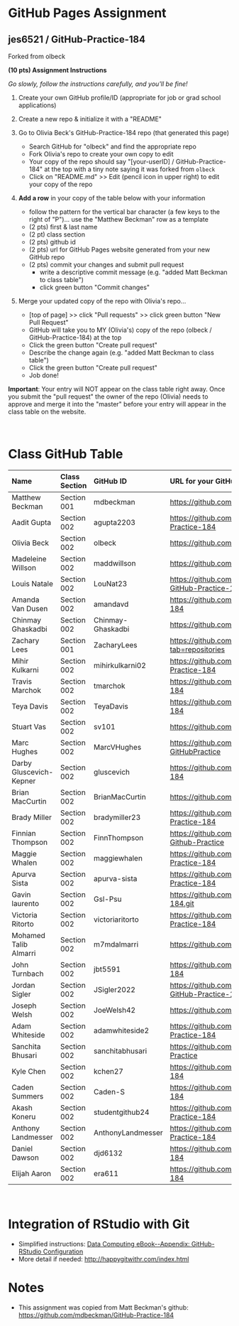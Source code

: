 
# GitHub Pages Assignment

## jes6521 / GitHub-Practice-184 
Forked from olbeck


**(10 pts) Assignment Instructions**

*Go slowly, follow the instructions carefully, and you'll be fine!*

1. Create your own GitHub profile/ID (appropriate for job or grad school applications)  
2. Create a new repo & initialize it with a "README" 
3. Go to Olivia Beck's GitHub-Practice-184 repo (that generated this page)  
    - Search GitHub for "olbeck" and find the appropriate repo
    - Fork Olivia's repo to create your own copy to edit
    - Your copy of the repo should say "[your-userID] / GitHub-Practice-184" at the top with a tiny note saying it was forked from `olbeck`
    - Click on "README.md" >> Edit (pencil icon in upper right) to edit your copy of the repo
4. **Add a row** in your copy of the table below with your information 
    - follow the pattern for the vertical bar character (a few keys to the right of "P")... use the "Matthew Beckman" row as a template
    - (2 pts) first & last name  
    - (2 pt)  class section
    - (2 pts) github id  
    - (2 pts) url for GitHub Pages website generated from your new GitHub repo
    - (2 pts) commit your changes and submit pull request
        - write a descriptive commit message (e.g. "added Matt Beckman to class table")
        - click green button "Commit changes"

5. Merge your updated copy of the repo with Olivia's repo...
    - [top of page] >> click "Pull requests" >> click green button "New Pull Request"
    - GitHub will take you to MY (Olivia's) copy of the repo (olbeck / GitHub-Practice-184) at the top
    - Click the green button "Create pull request"
    - Describe the change again (e.g. "added Matt Beckman to class table")
    - Click the green button "Create pull request"
    - Job done!
 
**Important**: Your entry will NOT appear on the class table right away.  Once you submit the "pull request" the owner of the repo (Olivia) needs to approve and merge it into the "master" before your entry will appear in the class table on the website. 

<br>


# Class GitHub Table 

| Name                    | Class Section     | GitHub ID            | URL for your GitHub repo                                 |  
|:------------------------|:------------------|:---------------------|:---------------------------------------------------------|
| Matthew Beckman         | Section 001       | mdbeckman            | https://github.com/mdbeckman/dcData                      |  
| Aadit Gupta             | Section 002       | agupta2203           | https://github.com/agupta2203/GitHub-Practice-184        |
| Olivia Beck             | Section 002       | olbeck               | https://github.com/olbeck/GitHub-Practice-184            |  
| Madeleine Willson       | Section 002       | maddwillson          | https://github.com/madddwillson                          |       
| Louis Natale            | Section 002       | LouNat23             | https://github.com/LouNat23/-LouNat23-GitHub-Practice-184|
| Amanda Van Dusen        | Section 002       | amandavd             | https://github.com/amandavd/GitHub-Practice-184          |
| Chinmay Ghaskadbi       | Section 002       | Chinmay-Ghaskadbi    | https://github.com/Chinmay-Ghaskadbi 
| Zachary Lees            | Section 001       | ZacharyLees          | https://github.com/ZacharyLees?tab=repositories          |       
| Mihir Kulkarni          | Section 002       | mihirkulkarni02      | https://github.com/mihirkulkarni02/GitHub-Practice-184   |
| Travis Marchok          | Section 002       | tmarchok             | https://github.com/tmarchok/GitHub-Practice-184          |     
| Teya Davis              | Section 002       | TeyaDavis            | https://github.com/TeyaDavis/GitHub-Practice-184         |  
| Stuart Vas              | Section 002       | sv101                | https://github.com/sv101/STAT184_HW1                     |  
| Marc Hughes             | Section 002       | MarcVHughes          | https://github.com/MarcVHughes/Homework1-GitHubPractice  |
| Darby Gluscevich-Kepner | Section 002       | gluscevich           | https://github.com/gluscevich/GitHub-Practice-184        |  
| Brian MacCurtin         | Section 002       | BrianMacCurtin       | https://github.com/BrianMacCurtin/HW1                    |
| Brady Miller            | Section 002       | bradymiller23        | https://github.com/bradymiller23/GitHub-Practice-184     |
| Finnian Thompson        | Section 002       | FinnThompson         | https://github.com/FinnThompson/Stat184-Github-Practice  |
| Maggie Whalen           | Section 002       | maggiewhalen         | https://github.com/maggiewhalen/GitHub-Practice-184      |   
| Apurva Sista            | Section 002       | apurva-sista         | https://github.com/apurva-sista/GitHub-Practice-184      |
| Gavin laurento          | Section 002       | Gsl-Psu              | https://github.com/Gsl-Psu/GitHub-Practice-184.git       |
| Victoria Ritorto        | Section 002       | victoriaritorto      | https://github.com/victoriaritorto/GitHub-Practice-184   |
| Mohamed Talib Almarri   | Section 002       | m7mdalmarri          | https://github.com/m7mdalmarri/HW-1                      |
| John Turnbach           | Section 002       | jbt5591              | https://github.com/jbt5591/GitHub-Practice-184           |    
| Jordan Sigler           | Section 002       | JSigler2022          | https://github.com/JSigler2022/jes6521-GitHub-Practice-184 |
| Joseph Welsh            | Section 002       | JoeWelsh42           | https://github.com/JoeWelsh42/Github-Practice            |
| Adam Whiteside          | Section 002       | adamwhiteside2       | https://github.com/adamwhiteside2/GitHub-Practice-184    |
| Sanchita Bhusari        | Section 002       | sanchitabhusari      | https://github.com/sanchitabhusari/Github-Practice       |
| Kyle Chen               | Section 002       | kchen27              | https://github.com/kchen27/GitHub-Practice-184
| Caden Summers           | Section 002       | Caden-S              | https://github.com/Caden-S/GitHub-Practice-184           |
| Akash Koneru            | Section 002       | studentgithub24      | https://github.com/studentgithub24/GitHub-Practice-184   |  
| Anthony Landmesser      | Section 002       | AnthonyLandmesser    | https://github.com/AnthonyLandmesser/GitHub-Practice-184
| Daniel Dawson           | Section 002       | djd6132              | https://github.com/djd6132/GitHub-Practice-184           |
| Elijah Aaron            | Section 002       | era611               | https://github.com/era611/GitHub-Practice-184            |


<br>

# Integration of RStudio with Git

- Simplified instructions: [Data Computing eBook--Appendix: GitHub-RStudio Configuration](https://dtkaplan.github.io/DataComputingEbook/appendix-github-rstudio-configuration.html#appendix-github-rstudio-configuration)  
- More detail if needed: <http://happygitwithr.com/index.html>

# Notes

- This assignment was copied from Matt Beckman's github: https://github.com/mdbeckman/GitHub-Practice-184

